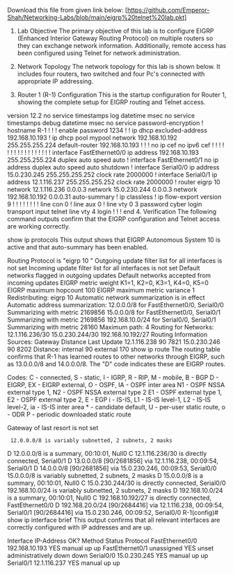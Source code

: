 Download this file from given link below:
[https://github.com/Emperor-Shah/Networking-Labs/blob/main/eigrp%20telnet%20lab.pkt]
1. Lab Objective
The primary objective of this lab is to configure EIGRP (Enhanced Interior Gateway Routing Protocol) on multiple routers so they can exchange network information. Additionally, remote access has been configured using Telnet for network administration.

2. Network Topology
The network topology for this lab is shown below. It includes four routers, two switched and four Pc's connected with appropriate IP addressing.

3. Router 1 (R-1) Configuration
This is the startup configuration for Router 1, showing the complete setup for EIGRP routing and Telnet access.

version 12.2
no service timestamps log datetime msec
no service timestamps debug datetime msec
no service password-encryption
!
hostname R-1
!
!
!
enable password 1234
!
!
ip dhcp excluded-address 192.168.10.193
!
ip dhcp pool mypool
 network 192.168.10.192 255.255.255.224
 default-router 192.168.10.193
!
!
!
no ip cef
no ipv6 cef
!
!
!
!
!
!
!
!
!
!
!
!
!
!
!
!
!
interface FastEthernet0/0
 ip address 192.168.10.193 255.255.255.224
 duplex auto
 speed auto
!
interface FastEthernet0/1
 no ip address
 duplex auto
 speed auto
 shutdown
!
interface Serial0/0
 ip address 15.0.230.245 255.255.255.252
 clock rate 2000000
!
interface Serial0/1
 ip address 12.1.116.237 255.255.255.252
 clock rate 2000000
!
router eigrp 10
 network 12.1.116.236 0.0.0.3
 network 15.0.230.244 0.0.0.3
 network 192.168.10.192 0.0.0.31
 auto-summary
!
ip classless
!
ip flow-export version 9
!
!
!
!
!
!
!
!
line con 0
!
line aux 0
!
line vty 0 3
 password cyber
 login
 transport input telnet
line vty 4
 login
!
!
!
end
4. Verification
The following command outputs confirm that the EIGRP configuration and Telnet access are working correctly.

show ip protocols
This output shows that EIGRP Autonomous System 10 is active and that auto-summary has been enabled.

Routing Protocol is "eigrp  10 "
  Outgoing update filter list for all interfaces is not set
  Incoming update filter list for all interfaces is not set
  Default networks flagged in outgoing updates
  Default networks accepted from incoming updates
  EIGRP metric weight K1=1, K2=0, K3=1, K4=0, K5=0
  EIGRP maximum hopcount 100
  EIGRP maximum metric variance 1
Redistributing: eigrp 10
  Automatic network summarization is in effect
  Automatic address summarization:
    12.0.0.0/8 for FastEthernet0/0, Serial0/0
      Summarizing with metric 2169856
    15.0.0.0/8 for FastEthernet0/0, Serial0/1
      Summarizing with metric 2169856
    192.168.10.0/24 for Serial0/0, Serial0/1
      Summarizing with metric 28160
  Maximum path: 4
  Routing for Networks:
     12.1.116.236/30
     15.0.230.244/30
     192.168.10.192/27
  Routing Information Sources:
    Gateway         Distance      Last Update
    12.1.116.238    90            7821
    15.0.230.246    90            8202
  Distance: internal 90 external 170
show ip route
The routing table confirms that R-1 has learned routes to other networks through EIGRP, such as 13.0.0.0/8 and 14.0.0.0/8. The "D" code indicates these are EIGRP routes.

Codes: C - connected, S - static, I - IGRP, R - RIP, M - mobile, B - BGP
       D - EIGRP, EX - EIGRP external, O - OSPF, IA - OSPF inter area
       N1 - OSPF NSSA external type 1, N2 - OSPF NSSA external type 2
       E1 - OSPF external type 1, E2 - OSPF external type 2, E - EGP
       i - IS-IS, L1 - IS-IS level-1, L2 - IS-IS level-2, ia - IS-IS inter area
       * - candidate default, U - per-user static route, o - ODR
       P - periodic downloaded static route

Gateway of last resort is not set

     12.0.0.0/8 is variably subnetted, 2 subnets, 2 masks
D        12.0.0.0/8 is a summary, 00:10:01, Null0
C        12.1.116.236/30 is directly connected, Serial0/1
D    13.0.0.0/8 [90/2681856] via 12.1.116.238, 00:09:54, Serial0/1
D    14.0.0.0/8 [90/2681856] via 15.0.230.246, 00:09:53, Serial0/0
     15.0.0.0/8 is variably subnetted, 2 subnets, 2 masks
D        15.0.0.0/8 is a summary, 00:10:01, Null0
C        15.0.230.244/30 is directly connected, Serial0/0
     192.168.10.0/24 is variably subnetted, 2 subnets, 2 masks
D        192.168.10.0/24 is a summary, 00:10:01, Null0
C        192.168.10.192/27 is directly connected, FastEthernet0/0
D    192.168.20.0/24 [90/2684416] via 12.1.116.238, 00:09:54, Serial0/1
                     [90/2684416] via 15.0.230.246, 00:09:52, Serial0/0 R-1(config)#
show ip interface brief
This output confirms that all relevant interfaces are correctly configured with IP addresses and are up.

Interface              IP-Address      OK? Method Status                Protocol
FastEthernet0/0        192.168.10.193  YES manual up                    up
FastEthernet0/1        unassigned      YES unset  administratively down down
Serial0/0              15.0.230.245    YES manual up                    up
Serial0/1              12.1.116.237    YES manual up                    up
